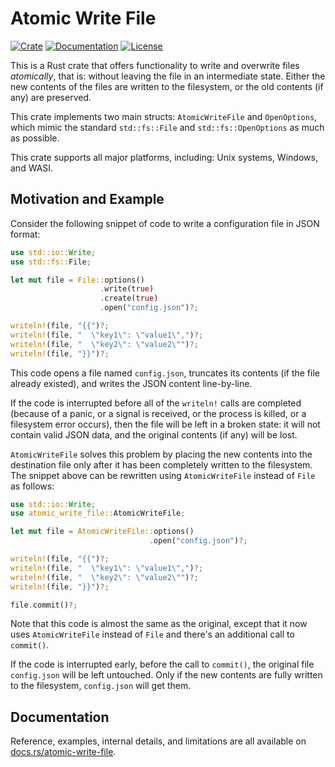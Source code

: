 # Atomic Write File

[![Crate](https://img.shields.io/crates/v/atomic-write-file)](https://crates.io/crates/atomic-write-file) [![Documentation](https://img.shields.io/docsrs/atomic-write-file)](https://docs.rs/atomic-write-file/latest/atomic_write_file/) [![License](https://img.shields.io/crates/l/atomic-write-file)](https://choosealicense.com/licenses/bsd-3-clause/)

This is a Rust crate that offers functionality to write and overwrite files
*atomically*, that is: without leaving the file in an intermediate state.
Either the new contents of the files are written to the filesystem, or the old
contents (if any) are preserved.

This crate implements two main structs: `AtomicWriteFile` and `OpenOptions`,
which mimic the standard `std::fs::File` and `std::fs::OpenOptions` as much as
possible.

This crate supports all major platforms, including: Unix systems, Windows, and
WASI.

## Motivation and Example

Consider the following snippet of code to write a configuration file in JSON
format:

```rust
use std::io::Write;
use std::fs::File;

let mut file = File::options()
                    .write(true)
                    .create(true)
                    .open("config.json")?;

writeln!(file, "{{")?;
writeln!(file, "  \"key1\": \"value1\",")?;
writeln!(file, "  \"key2\": \"value2\"")?;
writeln!(file, "}}")?;
```

This code opens a file named `config.json`, truncates its contents (if the file
already existed), and writes the JSON content line-by-line.

If the code is interrupted before all of the `writeln!` calls are completed
(because of a panic, or a signal is received, or the process is killed, or a
filesystem error occurs), then the file will be left in a broken state: it will
not contain valid JSON data, and the original contents (if any) will be lost.

`AtomicWriteFile` solves this problem by placing the new contents into the
destination file only after it has been completely written to the filesystem.
The snippet above can be rewritten using `AtomicWriteFile` instead of `File` as
follows:

```rust
use std::io::Write;
use atomic_write_file::AtomicWriteFile;

let mut file = AtomicWriteFile::options()
                               .open("config.json")?;

writeln!(file, "{{")?;
writeln!(file, "  \"key1\": \"value1\",")?;
writeln!(file, "  \"key2\": \"value2\"")?;
writeln!(file, "}}")?;

file.commit()?;
```

Note that this code is almost the same as the original, except that it now uses
`AtomicWriteFile` instead of `File` and there's an additional call to
`commit()`.

If the code is interrupted early, before the call to `commit()`, the original
file `config.json` will be left untouched. Only if the new contents are fully
written to the filesystem, `config.json` will get them.

## Documentation

Reference, examples, internal details, and limitations are all available on
[docs.rs/atomic-write-file](https://docs.rs/atomic-write-file).
